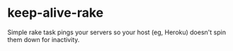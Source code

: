 keep-alive-rake
===============

Simple rake task pings your servers so your host (eg, Heroku) doesn't spin them down for inactivity. 
